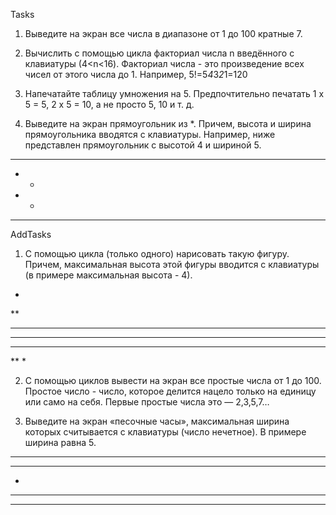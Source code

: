 
Tasks
1)	 Выведите на экран все числа в диапазоне от 1 до 100 кратные 7.

2)	 Вычислить с помощью цикла факториал числа n введённого с клавиатуры (4<n<16). Факториал числа - это произведение всех чисел от этого числа до 1. 
Например, 5!=5*4*3*2*1=120

3)	 Напечатайте таблицу умножения на 5. Предпочтительно печатать 1 x 5 = 5, 2 x 5 = 10, а не просто 5, 10 и т. д.

4)	 Выведите на экран прямоугольник из *. Причем, высота и ширина прямоугольника вводятся с клавиатуры. Например, ниже представлен прямоугольник с высотой 4 и шириной 5.
*****
* *
* *
*****  

AddTasks
1)	 С помощью цикла (только одного) нарисовать такую фигуру. Причем, максимальная высота этой фигуры вводится с клавиатуры (в примере максимальная высота - 4).
*
**
***
****
***
**
* 

2)	 С помощью циклов вывести на экран все простые числа от 1 до 100. Простое число - число, которое делится нацело только на единицу или само на себя. Первые простые числа это — 2,3,5,7…

3)	 Выведите на экран «песочные часы», максимальная ширина которых считывается с клавиатуры (число нечетное). В примере ширина равна 5.
*****
***
*
***
*****  

